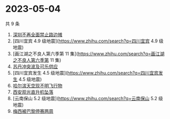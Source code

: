# 2023-05-04

共 9 条

<!-- BEGIN -->
<!-- 最后更新时间 Thu May 04 2023 21:10:23 GMT+0800 (China Standard Time) -->

1. [深圳不再全面禁止路边摊](https://www.zhihu.com/search?q=深圳不再全面禁止路边摊)
1. [四川宜宾 4.9 级地震](https://www.zhihu.com/search?q=四川宜宾 4.9 级地震)
1. [画江湖之不良人第六季第 11
   集](https://www.zhihu.com/search?q=画江湖之不良人第六季第 11 集)
1. [苏丹冲突波及可乐供应](https://www.zhihu.com/search?q=苏丹冲突波及可乐供应)
1. [四川宜宾发生 4.5 级地震](https://www.zhihu.com/search?q=四川宜宾发生 4.5
   级地震)
1. [哈尔滨天空现不明飞行物](https://www.zhihu.com/search?q=哈尔滨天空现不明飞行物)
1. [西安观光直升机坠落](https://www.zhihu.com/search?q=西安观光直升机坠落)
1. [云南保山 5.2 级地震](https://www.zhihu.com/search?q=云南保山 5.2 级地震)
1. [梅西被巴黎停赛两周](https://www.zhihu.com/search?q=梅西被巴黎停赛两周)

<!-- END -->
